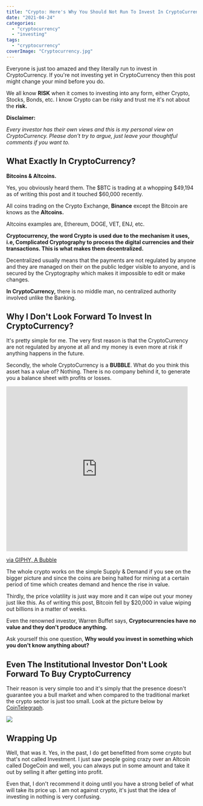 ```yaml
---
title: "Crypto: Here's Why You Should Not Run To Invest In CryptoCurrency"
date: "2021-04-24"
categories: 
  - "cryptocurrency"
  - "investing"
tags: 
  - "cryptocurrency"
coverImage: "Cryptocurrency.jpg"
---
```


Everyone is just too amazed and they literally run to invest in CryptoCurrency. If you're not investing yet in CryptoCurrency then this post might change your mind before you do.

We all know **RISK** when it comes to investing into any form, either Crypto, Stocks, Bonds, etc. I know Crypto can be risky and trust me it's not about the **risk.**

**Disclaimer:**

_Every investor has their own views and this is my personal view on CryptoCurrency. Please don't try to argue, just leave your thoughtful comments if you want to._

## What Exactly In CryptoCurrency?

**Bitcoins & Altcoins.**

Yes, you obviously heard them. The $BTC is trading at a whopping $49,194 as of writing this post and it touched $60,000 recently.

All coins trading on the Crypto Exchange, **Binance** except the Bitcoin are knows as the **Altcoins.**

Altcoins examples are, Ethereum, DOGE, VET, ENJ, etc.

**Cryptocurrency, the word Crypto is used due to the mechanism it uses, i.e, Complicated Cryptography to process the digital currencies and their transactions. This is what makes them decentralized.**

Decentralized usually means that the payments are not regulated by anyone and they are managed on their on the public ledger visible to anyone, and is secured by the Cryptography which makes it impossible to edit or make changes.

**In CryptoCurrency,** there is no middle man, no centralized authority involved unlike the Banking.

## Why I Don't Look Forward To Invest In CryptoCurrency?

It's pretty simple for me. The very first reason is that the CryptoCurrency are not regulated by anyone at all and my money is even more at risk if anything happens in the future.

Secondly, the whole CryptoCurrency is a **BUBBLE**. What do you think this asset has a value of? Nothing. There is no company behind it, to generate you a balance sheet with profits or losses.

<iframe src="https://giphy.com/embed/H9i4qMJIkW772" width="480" height="436" frameborder="0" class="giphy-embed" allowfullscreen></iframe>

[via GIPHY, A Bubble](https://giphy.com/gifs/H9i4qMJIkW772)

The whole crypto works on the simple Supply & Demand if you see on the bigger picture and since the coins are being halted for mining at a certain period of time which creates demand and hence the rise in value.

Thirdly, the price volatility is just way more and it can wipe out your money just like this. As of writing this post, Bitcoin fell by $20,000 in value wiping out billions in a matter of weeks.

Even the renowned investor, Warren Buffet says, **Cryptocurrencies have no value and they don't produce anything.**

Ask yourself this one question, **Why would you invest in something which you don't know anything about?**

## Even The Institutional Investor Don't Look Forward To Buy CryptoCurrency

Their reason is very simple too and it's simply that the presence doesn't guarantee you a bull market and when compared to the traditional market the crypto sector is just too small. Look at the picture below by [CoinTelegraph](https://cointelegraph.com/news/5-reasons-why-institutional-investors-refuse-to-join-the-crypto-sector).

![](/posts/2021/14/images/002e4c86cb3f55d9f243e5eea1ae6c03.png)

## Wrapping Up

Well, that was it. Yes, in the past, I do get benefitted from some crypto but that's not called Investment. I just saw people going crazy over an Altcoin called DogeCoin and well, you can always put in some amount and take it out by selling it after getting into profit.

Even that, I don't recommend it doing until you have a strong belief of what will take its price up. I am not against crypto, it's just that the idea of investing in nothing is very confusing.
